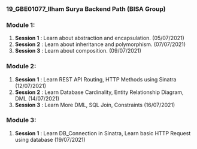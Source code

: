 ### 19_GBE01077_Ilham Surya Backend Path (BISA Group)

### Module 1:

1. **Session 1** : Learn about abstraction and encapsulation. (05/07/2021)
2. **Session 2** : Learn about inheritance and polymorphism. (07/07/2021)
3. **Session 3** : Learn about composition. (09/07/2021)

### Module 2:

1. **Session 1** : Learn REST API Routing, HTTP Methods using Sinatra (12/07/2021)
2. **Session 2** : Learn Database Cardinality, Entity Relationship Diagram, DML (14/07/2021)
3. **Session 3** : Learn More DML, SQL Join, Constraints (16/07/2021)

### Module 3:

1. **Session 1** : Learn DB_Connection in Sinatra, Learn basic HTTP Request using database (19/07/2021)
